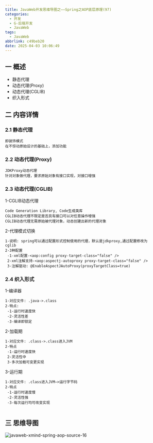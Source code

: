 ```yaml
---
title: JavaWeb开发思维导图之——Spring之AOP底层原理(97)
categories:
  - 开发
  - G-后端开发
  - JavaWeb
tags:
  - JavaWeb
abbrlink: c49beb20
date: 2025-04-03 10:06:49
---
```

## 一 概述

* 静态代理
* 动态代理(Proxy)
* 动态代理(CGLIB)
* 织入形式

<!--more-->

## 二 内容详情

### 2.1 静态代理

```
即装饰模式
在不惊动原始设计的基础上，添加功能
```

### 2.2 动态代理(Proxy)

```
JDKProxy动态代理
针对对象做代理，要求原始对象有接口实现，对接口增强
```

### 2.3 动态代理(CGLIB)

1-CGLIB动态代理

```
Code Generation Library, Code生成类库
CGLIB动态代理不限定是否具有接口可以对任意操作增强
CGLIB动态代理无需原始被代理对象，动态创建出新的代理对象
```

2-代理模式切换

```
1-说明: spring可以通过配置形式控制使用的代理，默认是jdkproxy,通过配置修改为cglib
2-3种配置
 -1-xml配置-<aop:config proxy-target-class="false" />
 2-xml注解支持-<aop:aspectj-autoproxy proxy-target-class="false" />
 3-注解驱动: @EnableAspectJAutoProxy(proxyTargetClass=true)
```

### 2.4 织入形式

1-编译器 

```
1-对应文件: .java->.class
2-特点:
 -1-运行时速度快
 -2-灵活性差
 -3-编译即锁定
```

2-加载期

```
1-对应文件: .class->.class进入JVM
2-特点
 -1-运行时速度快
 2-灵活性中
 3-多次加载可变更实现
```

3-运行期

```
1-对应文件: .class进入JVM—>运行字节码
2-特点
 -1-运行时速度慢
 -2-灵活性强
 -3-每次运行均可改变实现
 
```

## 三 思维导图

![javaweb-xmind-spring-aop-source-16][1]



[1]:https://cdn.jsdelivr.net/gh/PGzxc/CDN/blog-java/javaweb-xmind-spring-aop-source-16.png